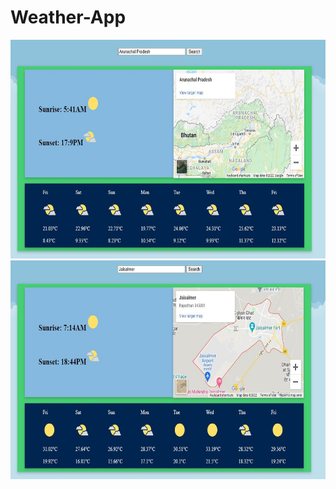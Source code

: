 # Weather-App


<div align="center"><img height="350px" src="images/arunchal.JPG"></div>

<div align="center"><img height="350px" src="images/jaisalmer.JPG"></div>

